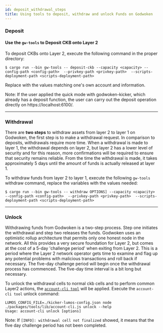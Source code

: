 ```yaml
---
id: deposit_withdrawal_steps
title: Using tools to deposit, withdraw and unlock Funds on Godwoken
---
```




### Deposit 

#### Use the `gw-tools` to Deposit CKB onto Layer 2

To deposit CKBs onto Layer 2, execute the following command in the proper directory:

```
$ cargo run --bin gw-tools -- deposit-ckb --capacity <capacity> --config-path <config-path>  --privkey-path <privkey-path>  --scripts-deployment-path <scripts-deployment-path>
```
Replace with the values matching one's own account and information. 

Note: If the user applied the quick mode with godwoken-kicker, which already has a deposit function, the user can carry out the deposit operation directly on https://localhost:6100/.

---

### Withdrawal

There are **two steps** to withdraw assets from layer 2 to layer 1 on Godwoken, the first step is to make a withdrawal request. In comparison to deposits, withdrawals require more time. When a withdrawal is made to layer 1, the withdrawal depends on layer 2, but layer 2 has a lower level of security and for this reason, more confirmations will be required to ensure that security remains reliable.  From the time the withdrawal is made, it takes approximately 5 days until the amount of funds is actually released at layer 1.

To withdraw funds from layer 2 to layer 1, execute the following `gw-tools` withdraw command, replace the variables with the values needed:

```
$ cargo run --bin gw-tools -- withdraw OPTIONS] --capacity <capacity> --config-path <config-path>  --privkey-path <privkey-path>  --scripts-deployment-path <scripts-deployment-path>

```
---

### Unlock 

Withdrawing funds from Godwoken is a two-step process. Step one initiates the withdrawal and step two releases the funds. Godwoken uses an optimistic rollup architecture that permits only one honest node in the network. All this provides a very secure foundation for Layer 2, but comes at the cost of a 5-day 'challenge period' when exiting from Layer 2. This is a period where the Layer 2 network operator gets time to examine and flag up any potential problems with malicious transactions and roll back if necessary. The five-day challenge period will begin once the withdrawal process has commenced. The five-day time interval is a bit long but necessary. 

To unlock the withdrawal cells to normal ckb cells and to perform common Layer2 actions, the [`account-cli tool`](https://github.com/nervosnetwork/godwoken-examples/tree/develop/packages/tools) will be applied. Execute the `account-cli tool` unlock command:

```
LUMOS_CONFIG_FILE=./kicker-lumos-config.json node ./packages/tools/lib/account-cli.js unlock --help
Usage: account-cli unlock [options]
```

Note: If `[INFO]: withdrawal cell not finalized` showed, it means that the five day challenge period has not been completed. 





